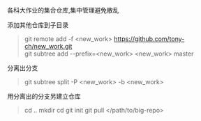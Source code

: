 各科大作业的集合仓库,集中管理避免散乱

添加其他仓库到子目录
> git remote add -f <new_work> https://github.com/tony-ch/new_work.git  
> git subtree add --prefix=<new_work> <new_work> master

分离出分支
> git subtree split -P <new_work> -b <new_work>

用分离出的分支另建立仓库
> cd ..
> mkdir <new-repo>
> cd <new-repo>
> git init
> git pull </path/to/big-repo>  <name-of-new-branch>
